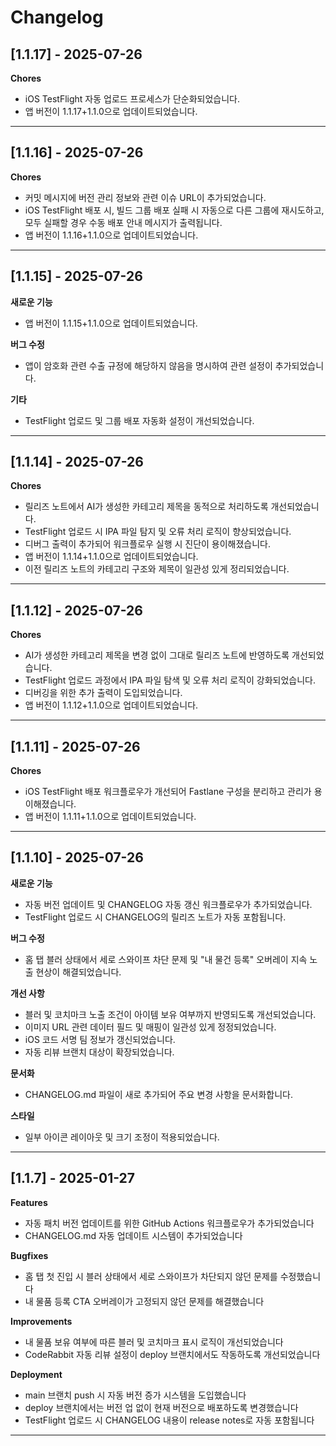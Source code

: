 # Changelog

## [1.1.17] - 2025-07-26

**Chores**
- iOS TestFlight 자동 업로드 프로세스가 단순화되었습니다.
- 앱 버전이 1.1.17+1.1.0으로 업데이트되었습니다.

---

## [1.1.16] - 2025-07-26

**Chores**
- 커밋 메시지에 버전 관리 정보와 관련 이슈 URL이 추가되었습니다.
- iOS TestFlight 배포 시, 빌드 그룹 배포 실패 시 자동으로 다른 그룹에 재시도하고, 모두 실패할 경우 수동 배포 안내 메시지가 출력됩니다.
- 앱 버전이 1.1.16+1.1.0으로 업데이트되었습니다.

---

## [1.1.15] - 2025-07-26

**새로운 기능**
- 앱 버전이 1.1.15+1.1.0으로 업데이트되었습니다.

**버그 수정**
- 앱이 암호화 관련 수출 규정에 해당하지 않음을 명시하여 관련 설정이 추가되었습니다.

**기타**
- TestFlight 업로드 및 그룹 배포 자동화 설정이 개선되었습니다.

---

## [1.1.14] - 2025-07-26

**Chores**
- 릴리즈 노트에서 AI가 생성한 카테고리 제목을 동적으로 처리하도록 개선되었습니다.
- TestFlight 업로드 시 IPA 파일 탐지 및 오류 처리 로직이 향상되었습니다.
- 디버그 출력이 추가되어 워크플로우 실행 시 진단이 용이해졌습니다.
- 앱 버전이 1.1.14+1.1.0으로 업데이트되었습니다.
- 이전 릴리즈 노트의 카테고리 구조와 제목이 일관성 있게 정리되었습니다.

---

## [1.1.12] - 2025-07-26

**Chores**
- AI가 생성한 카테고리 제목을 변경 없이 그대로 릴리즈 노트에 반영하도록 개선되었습니다.
- TestFlight 업로드 과정에서 IPA 파일 탐색 및 오류 처리 로직이 강화되었습니다.
- 디버깅을 위한 추가 출력이 도입되었습니다.
- 앱 버전이 1.1.12+1.1.0으로 업데이트되었습니다.

---

## [1.1.11] - 2025-07-26

**Chores**
- iOS TestFlight 배포 워크플로우가 개선되어 Fastlane 구성을 분리하고 관리가 용이해졌습니다.
- 앱 버전이 1.1.11+1.1.0으로 업데이트되었습니다.

---

## [1.1.10] - 2025-07-26

**새로운 기능**
- 자동 버전 업데이트 및 CHANGELOG 자동 갱신 워크플로우가 추가되었습니다.
- TestFlight 업로드 시 CHANGELOG의 릴리즈 노트가 자동 포함됩니다.

**버그 수정**
- 홈 탭 블러 상태에서 세로 스와이프 차단 문제 및 "내 물건 등록" 오버레이 지속 노출 현상이 해결되었습니다.

**개선 사항**
- 블러 및 코치마크 노출 조건이 아이템 보유 여부까지 반영되도록 개선되었습니다.
- 이미지 URL 관련 데이터 필드 및 매핑이 일관성 있게 정정되었습니다.
- iOS 코드 서명 팀 정보가 갱신되었습니다.
- 자동 리뷰 브랜치 대상이 확장되었습니다.

**문서화**
- CHANGELOG.md 파일이 새로 추가되어 주요 변경 사항을 문서화합니다.

**스타일**
- 일부 아이콘 레이아웃 및 크기 조정이 적용되었습니다.

---

## [1.1.7] - 2025-01-27

**Features**
- 자동 패치 버전 업데이트를 위한 GitHub Actions 워크플로우가 추가되었습니다
- CHANGELOG.md 자동 업데이트 시스템이 추가되었습니다

**Bugfixes**
- 홈 탭 첫 진입 시 블러 상태에서 세로 스와이프가 차단되지 않던 문제를 수정했습니다
- 내 물품 등록 CTA 오버레이가 고정되지 않던 문제를 해결했습니다

**Improvements**
- 내 물품 보유 여부에 따른 블러 및 코치마크 표시 로직이 개선되었습니다
- CodeRabbit 자동 리뷰 설정이 deploy 브랜치에서도 작동하도록 개선되었습니다

**Deployment**
- main 브랜치 push 시 자동 버전 증가 시스템을 도입했습니다
- deploy 브랜치에서는 버전 업 없이 현재 버전으로 배포하도록 변경했습니다
- TestFlight 업로드 시 CHANGELOG 내용이 release notes로 자동 포함됩니다

---

